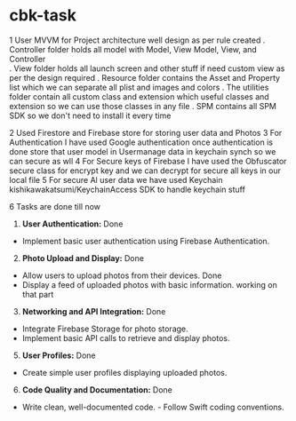 # cbk-task
1 User MVVM  for Project architecture well design  as per rule created
 .  Controller folder holds all model with Model, View Model, View, and Controller  
 . View folder holds all launch screen and other stuff if need custom view as per the design required
 . Resource folder contains the Asset and Property list which we can separate all  plist and images and colors 
 . The utilities folder contain all custom class and extension which  useful classes and extension so we can use those classes in any file 
 . SPM contains all SPM SDK so we don't need to install it every time 

2  Used Firestore and Firebase store for storing user data and Photos
3  For Authentication I have used Google authentication once authentication is done store that user model in Usermanage data in keychain synch so we can secure as wll 
4 For Secure keys of Firebase I have used  the Obfuscator secure class for  encrypt key and we can decrypt for secure all keys in our local file 
5 For secure Al user data we have used Keychain kishikawakatsumi/KeychainAccess SDK to handle keychain stuff 

6 Tasks are done till now 
1. **User Authentication:** Done
- Implement basic user authentication using Firebase Authentication.
  
2. **Photo Upload and Display:** Done
- Allow users to upload photos from their devices. Done
- Display a feed of uploaded photos with basic information. working on that part 

 3. **Networking and API Integration:** Done
- Integrate Firebase Storage for photo storage.
- Implement basic API calls to retrieve and display photos.

5. **User Profiles:** Done
- Create simple user profiles displaying uploaded photos.

6. **Code Quality and Documentation:** Done
- Write clean, well-documented code. - Follow Swift coding conventions.
